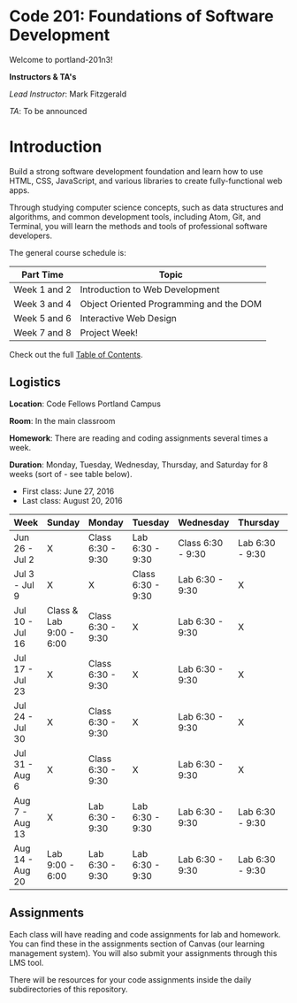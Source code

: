 # Code 201: Foundations of Software Development
Welcome to portland-201n3!

**Instructors & TA's**

*Lead Instructor*: Mark Fitzgerald

*TA*: To be announced

# Introduction
Build a strong software development foundation and learn how to use HTML, CSS, JavaScript, and various libraries to create fully-functional web apps.

Through studying computer science concepts, such as data structures and algorithms, and common development tools, including Atom, Git, and Terminal, you will learn the methods and tools of professional software developers.

The general course schedule is:

**Part Time**    | Topic
-------------|---------------
Week 1 and 2 | Introduction to Web Development
Week 3 and 4 | Object Oriented Programming and the DOM
Week 5 and 6 | Interactive Web Design
Week 7 and 8 | Project Week!

Check out the full [Table of Contents](SUMMARY.md).

## Logistics
**Location**: Code Fellows Portland Campus

**Room**: In the main classroom

**Homework**: There are reading and coding assignments several times a week.

**Duration**: Monday, Tuesday, Wednesday, Thursday, and Saturday for 8 weeks (sort of - see table below).
* First class: June 27, 2016
* Last class: August 20, 2016

**Week**    | Sunday | Monday | Tuesday | Wednesday | Thursday | Friday | Saturday
-------------|---------------|---------------|---------------|---------------|---------------|---------------|---------------
Jun 26 - Jul 2 | X | Class 6:30 - 9:30 | Lab 6:30 - 9:30 | Class 6:30 - 9:30 | Lab 6:30 - 9:30 | X | Class & Lab 9:00 - 6:00
Jul 3 - Jul 9 | X | X | Class 6:30 - 9:30 | Lab 6:30 - 9:30 | X | X | X
Jul 10 - Jul 16 | Class & Lab 9:00 - 6:00 | Class 6:30 - 9:30 | X | Lab 6:30 - 9:30 | X | X | Class & Lab 9:00 - 6:00
Jul 17 - Jul 23 | X | Class 6:30 - 9:30 | X | Lab 6:30 - 9:30 | X | X | Class & Lab 9:00 - 6:00
Jul 24 - Jul 30 | X | Class 6:30 - 9:30 | X | Lab 6:30 - 9:30 | X | X | Class & Lab 9:00 - 6:00
Jul 31 - Aug 6 | X | Class 6:30 - 9:30 | X | Lab 6:30 - 9:30 | X | X | Class & Lab 9:00 - 6:00
Aug 7 - Aug 13 | X | Lab 6:30 - 9:30 | Lab 6:30 - 9:30 | Lab 6:30 - 9:30 | Lab 6:30 - 9:30 | X | X
Aug 14 - Aug 20 | Lab 9:00 - 6:00 | Lab 6:30 - 9:30 | Lab 6:30 - 9:30 | Lab 6:30 - 9:30 | Lab 6:30 - 9:30 | X | Project Presentations

## Assignments

Each class will have reading and code assignments for lab and homework. You can find these in the assignments section of Canvas (our learning management system). You will also submit your assignments through this LMS tool.

There will be resources for your code assignments inside the daily subdirectories of this repository.
